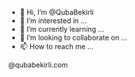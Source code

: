 - 👋 Hi, I’m @QubaBekirli
- 👀 I’m interested in ...
- 🌱 I’m currently learning ...
- 💞️ I’m looking to collaborate on ...
- 📫 How to reach me ...

<!---
QubaBekirli/QubaBekirli is a ✨ special ✨ repository because its `README.md` (this file) appears on your GitHub profile.
You can click the Preview link to take a look at your changes.
--->@qubabekirli.com

